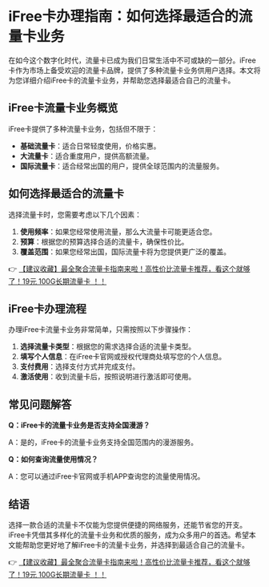 # iFree卡办理指南：如何选择最适合的流量卡业务

在如今这个数字化时代，流量卡已成为我们日常生活中不可或缺的一部分。iFree卡作为市场上备受欢迎的流量卡品牌，提供了多种流量卡业务供用户选择。本文将为您详细介绍iFree卡的流量卡业务，并帮助您选择最适合自己的流量卡。

## iFree卡流量卡业务概览

iFree卡提供了多种流量卡业务，包括但不限于：

- **基础流量卡**：适合日常轻度使用，价格实惠。
- **大流量卡**：适合重度用户，提供高额流量。
- **国际流量卡**：适合经常出国的用户，提供全球范围内的流量服务。

## 如何选择最适合的流量卡

选择流量卡时，您需要考虑以下几个因素：

1. **使用频率**：如果您经常使用流量，那么大流量卡可能更适合您。
2. **预算**：根据您的预算选择合适的流量卡，确保性价比。
3. **覆盖范围**：如果您经常出国，国际流量卡将为您提供更广泛的覆盖。

👉 [【建议收藏】最全聚合流量卡指南来啦！高性价比流量卡推荐，看这个就够了！19元 100G长期流量卡 ！！](https://bit.ly/Liuliangka)

## iFree卡办理流程

办理iFree卡流量卡业务非常简单，只需按照以下步骤操作：

1. **选择流量卡类型**：根据您的需求选择合适的流量卡类型。
2. **填写个人信息**：在iFree卡官网或授权代理商处填写您的个人信息。
3. **支付费用**：选择支付方式并完成支付。
4. **激活使用**：收到流量卡后，按照说明进行激活即可使用。

## 常见问题解答

**Q：iFree卡的流量卡业务是否支持全国漫游？**

A：是的，iFree卡的流量卡业务支持全国范围内的漫游服务。

**Q：如何查询流量使用情况？**

A：您可以通过iFree卡官网或手机APP查询您的流量使用情况。

## 结语

选择一款合适的流量卡不仅能为您提供便捷的网络服务，还能节省您的开支。iFree卡凭借其多样化的流量卡业务和优质的服务，成为众多用户的首选。希望本文能帮助您更好地了解iFree卡的流量卡业务，并选择到最适合自己的流量卡。

👉 [【建议收藏】最全聚合流量卡指南来啦！高性价比流量卡推荐，看这个就够了！19元 100G长期流量卡 ！！](https://bit.ly/Liuliangka)